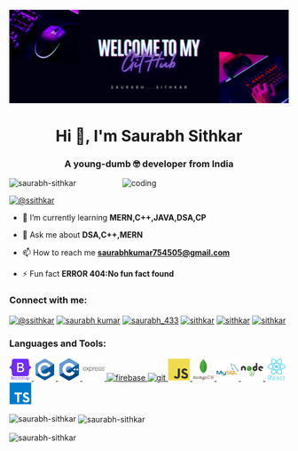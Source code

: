 ![logo](https://github.com/Saurabh-Sithkar/Saurabh-Sithkar/blob/main/Gbanner1.png)
<h1 align="center">Hi 👋, I'm Saurabh Sithkar</h1>
<h3 align="center">A young-dumb 🤓 developer from India</h3>

<img align="right" alt="coding" width="300" src="https://imgs.search.brave.com/CS7Dy1vS4N5KEOt9huJH0pU9USEccT7O2vqCkB1BSc4/rs:fit:860:0:0:0/g:ce/aHR0cHM6Ly9tZWRp/YTEuZ2lwaHkuY29t/L21lZGlhLzBsR2Qy/T1hYSGU0dEZoYjdX/aC9naXBoeS5naWY_/Y2lkPTc5MGI3NjEx/NTJ3aW5xcTNkc2k2/aWRnaXptbXhxbjlj/NHM5ejNlc2prN3pp/ZW0yOCZlcD12MV9n/aWZzX3NlYXJjaCZy/aWQ9Z2lwaHkuZ2lm/JmN0PWc.gif">

<p align="left"> <img src="https://komarev.com/ghpvc/?username=saurabh-sithkar&label=Profile%20views&color=0e75b6&style=flat" alt="saurabh-sithkar" /> </p>

<p align="left"> <a href="https://twitter.com/@ssithkar" target="blank"><img src="https://img.shields.io/twitter/follow/@ssithkar?logo=twitter&style=for-the-badge" alt="@ssithkar" /></a> </p>

- 🌱 I’m currently learning **MERN,C++,JAVA,DSA,CP**

- 💬 Ask me about **DSA,C++,MERN**

- 📫 How to reach me **saurabhkumar754505@gmail.com**

- ⚡ Fun fact **ERROR 404:No fun fact found**

<h3 align="left">Connect with me:</h3>
<p align="left">
<a href="https://twitter.com/@ssithkar" target="blank"><img align="center" src="https://raw.githubusercontent.com/rahuldkjain/github-profile-readme-generator/master/src/images/icons/Social/twitter.svg" alt="@ssithkar" height="30" width="40" /></a>
<a href="https://linkedin.com/in/saurabh kumar" target="blank"><img align="center" src="https://raw.githubusercontent.com/rahuldkjain/github-profile-readme-generator/master/src/images/icons/Social/linked-in-alt.svg" alt="saurabh kumar" height="30" width="40" /></a>
<a href="https://www.codechef.com/users/saurabh_433" target="blank"><img align="center" src="https://cdn.jsdelivr.net/npm/simple-icons@3.1.0/icons/codechef.svg" alt="saurabh_433" height="30" width="40" /></a>
<a href="https://codeforces.com/profile/sithkar" target="blank"><img align="center" src="https://raw.githubusercontent.com/rahuldkjain/github-profile-readme-generator/master/src/images/icons/Social/codeforces.svg" alt="sithkar" height="30" width="40" /></a>
<a href="https://www.leetcode.com/sithkar" target="blank"><img align="center" src="https://raw.githubusercontent.com/rahuldkjain/github-profile-readme-generator/master/src/images/icons/Social/leet-code.svg" alt="sithkar" height="30" width="40" /></a>
<a href="https://auth.geeksforgeeks.org/user/sithkar" target="blank"><img align="center" src="https://raw.githubusercontent.com/rahuldkjain/github-profile-readme-generator/master/src/images/icons/Social/geeks-for-geeks.svg" alt="sithkar" height="30" width="40" /></a>
</p>

<h3 align="left">Languages and Tools:</h3>
<p align="left"> <a href="https://getbootstrap.com" target="_blank" rel="noreferrer"> <img src="https://raw.githubusercontent.com/devicons/devicon/master/icons/bootstrap/bootstrap-plain-wordmark.svg" alt="bootstrap" width="40" height="40"/> </a> <a href="https://www.cprogramming.com/" target="_blank" rel="noreferrer"> <img src="https://raw.githubusercontent.com/devicons/devicon/master/icons/c/c-original.svg" alt="c" width="40" height="40"/> </a> <a href="https://www.w3schools.com/cpp/" target="_blank" rel="noreferrer"> <img src="https://raw.githubusercontent.com/devicons/devicon/master/icons/cplusplus/cplusplus-original.svg" alt="cplusplus" width="40" height="40"/> </a> <a href="https://expressjs.com" target="_blank" rel="noreferrer"> <img src="https://raw.githubusercontent.com/devicons/devicon/master/icons/express/express-original-wordmark.svg" alt="express" width="40" height="40"/> </a> <a href="https://firebase.google.com/" target="_blank" rel="noreferrer"> <img src="https://www.vectorlogo.zone/logos/firebase/firebase-icon.svg" alt="firebase" width="40" height="40"/> </a> <a href="https://git-scm.com/" target="_blank" rel="noreferrer"> <img src="https://www.vectorlogo.zone/logos/git-scm/git-scm-icon.svg" alt="git" width="40" height="40"/> </a> <a href="https://developer.mozilla.org/en-US/docs/Web/JavaScript" target="_blank" rel="noreferrer"> <img src="https://raw.githubusercontent.com/devicons/devicon/master/icons/javascript/javascript-original.svg" alt="javascript" width="40" height="40"/> </a> <a href="https://www.mongodb.com/" target="_blank" rel="noreferrer"> <img src="https://raw.githubusercontent.com/devicons/devicon/master/icons/mongodb/mongodb-original-wordmark.svg" alt="mongodb" width="40" height="40"/> </a> <a href="https://www.mysql.com/" target="_blank" rel="noreferrer"> <img src="https://raw.githubusercontent.com/devicons/devicon/master/icons/mysql/mysql-original-wordmark.svg" alt="mysql" width="40" height="40"/> </a> <a href="https://nodejs.org" target="_blank" rel="noreferrer"> <img src="https://raw.githubusercontent.com/devicons/devicon/master/icons/nodejs/nodejs-original-wordmark.svg" alt="nodejs" width="40" height="40"/> </a> <a href="https://reactjs.org/" target="_blank" rel="noreferrer"> <img src="https://raw.githubusercontent.com/devicons/devicon/master/icons/react/react-original-wordmark.svg" alt="react" width="40" height="40"/> </a> <a href="https://www.typescriptlang.org/" target="_blank" rel="noreferrer"> <img src="https://raw.githubusercontent.com/devicons/devicon/master/icons/typescript/typescript-original.svg" alt="typescript" width="40" height="40"/> </a> </p>

<p><img align="left" src="https://github-readme-stats.vercel.app/api/top-langs?username=saurabh-sithkar&show_icons=true&locale=en&layout=compact" alt="saurabh-sithkar" /></p>

<p>&nbsp;<img align="center" src="https://github-readme-stats.vercel.app/api?username=saurabh-sithkar&show_icons=true&locale=en" alt="saurabh-sithkar" /></p>

<p><img align="center" src="https://github-readme-streak-stats.herokuapp.com/?user=saurabh-sithkar&" alt="saurabh-sithkar" /></p>
